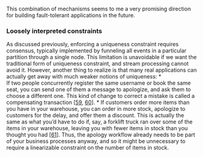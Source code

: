 This combination of mechanisms seems to me a very promising direction for building fault-tolerant
applications in the future. ### Loosely interpreted constraints 
As discussed previously, enforcing a uniqueness constraint requires consensus, typically implemented by
funneling all events in a particular partition through a single node. This limitation is unavoidable
if we want the traditional form of uniqueness constraint, and stream processing cannot avoid it. However, another thing to realize is that many real applications can actually get away with much
weaker notions of uniqueness: *  
If two people concurrently register the same username or book the same seat, you can send one of
them a message to apologize, and ask them to choose a different one. This kind of change to correct
a mistake is called a compensating transaction [[59](ch12.html#Gray1981wi_ch12),
[60](ch12.html#GarciaMolina1987ca_ch12)]. *  If customers order more items than you have in your warehouse, you can order in more stock,
apologize to customers for the delay, and offer them a discount. This is actually the same as what
you’d have to do if, say, a forklift truck ran over some of the items in your warehouse, leaving you
with fewer items in stock than you thought you had [[61](ch12.html#Helland2007tp)]. Thus, the apology
workflow already needs to be part of your business processes anyway, and so it might be
unnecessary to require a linearizable constraint on the number of items in stock.